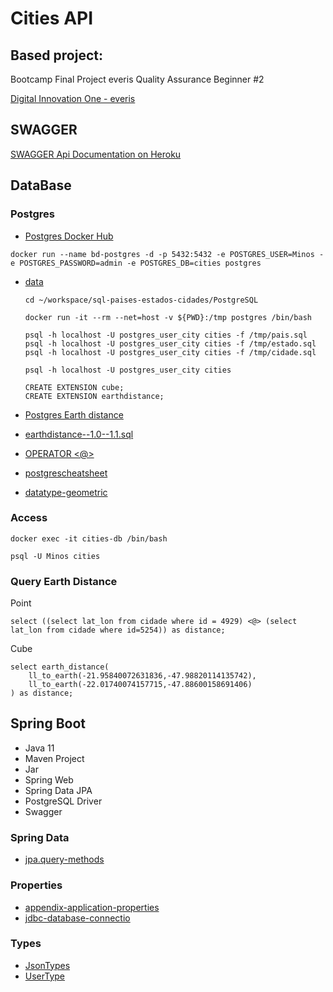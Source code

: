 # Cities API



##   Based project:

Bootcamp Final Project everis Quality Assurance Beginner #2

[Digital Innovation One - everis](https://github.com/andrelugomes/digital-innovation-one/tree/master/cities-api)

##  SWAGGER

[SWAGGER Api Documentation on Heroku](https://wz-citiesapi.herokuapp.com/swagger-ui.html#/city-resource)

## DataBase

### Postgres

- [Postgres Docker Hub](https://hub.docker.com/_/postgres)

```
docker run --name bd-postgres -d -p 5432:5432 -e POSTGRES_USER=Minos -e POSTGRES_PASSWORD=admin -e POSTGRES_DB=cities postgres
```

- [data](https://github.com/chinnonsantos/sql-paises-estados-cidades/tree/master/PostgreSQL)

  ~~~
  cd ~/workspace/sql-paises-estados-cidades/PostgreSQL
  
  docker run -it --rm --net=host -v ${PWD}:/tmp postgres /bin/bash
  
  psql -h localhost -U postgres_user_city cities -f /tmp/pais.sql
  psql -h localhost -U postgres_user_city cities -f /tmp/estado.sql
  psql -h localhost -U postgres_user_city cities -f /tmp/cidade.sql
  
  psql -h localhost -U postgres_user_city cities
  
  CREATE EXTENSION cube; 
  CREATE EXTENSION earthdistance;

- [Postgres Earth distance](https://www.postgresql.org/docs/current/earthdistance.html)

- [earthdistance--1.0--1.1.sql](https://github.com/postgres/postgres/blob/master/contrib/earthdistance/earthdistance--1.0--1.1.sql)

- [OPERATOR <@>](https://github.com/postgres/postgres/blob/master/contrib/earthdistance/earthdistance--1.1.sql)

- [postgrescheatsheet](https://postgrescheatsheet.com/#/tables)

- [datatype-geometric](https://www.postgresql.org/docs/current/datatype-geometric.html)

### Access

```
docker exec -it cities-db /bin/bash

psql -U Minos cities
```

### Query Earth Distance

Point

```
select ((select lat_lon from cidade where id = 4929) <@> (select lat_lon from cidade where id=5254)) as distance;
```

Cube

```
select earth_distance(
    ll_to_earth(-21.95840072631836,-47.98820114135742), 
    ll_to_earth(-22.01740074157715,-47.88600158691406)
) as distance;
```

## Spring Boot

- Java 11
- Maven Project
- Jar
- Spring Web
- Spring Data JPA
- PostgreSQL Driver
- Swagger

### Spring Data

- [jpa.query-methods](https://docs.spring.io/spring-data/jpa/docs/current/reference/html/#jpa.query-methods)

### Properties

- [appendix-application-properties](https://docs.spring.io/spring-boot/docs/current/reference/html/appendix-application-properties.html)
- [jdbc-database-connectio](https://www.codejava.net/java-se/jdbc/jdbc-database-connection-url-for-common-databases)

### Types

- [JsonTypes](https://github.com/vladmihalcea/hibernate-types)
- [UserType](https://docs.jboss.org/hibernate/orm/3.5/api/org/hibernate/usertype/UserType.html)

